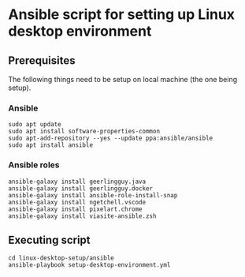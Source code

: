 # Ansible script for setting up Linux desktop environment

## Prerequisites

The following things need to be setup on local machine (the one being setup).

### Ansible

```commandline
sudo apt update
sudo apt install software-properties-common
sudo apt-add-repository --yes --update ppa:ansible/ansible
sudo apt install ansible
```
### Ansible roles

```commandline
ansible-galaxy install geerlingguy.java
ansible-galaxy install geerlingguy.docker
ansible-galaxy install ansible-role-install-snap
ansible-galaxy install ngetchell.vscode
ansible-galaxy install pixelart.chrome
ansible-galaxy install viasite-ansible.zsh
```

## Executing script

```commandline
cd linux-desktop-setup/ansible
ansible-playbook setup-desktop-environment.yml
```